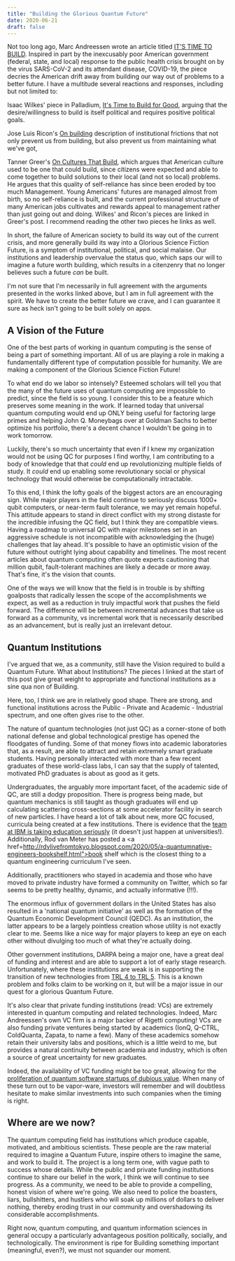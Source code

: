 ```yaml
---
title: "Building the Glorious Quantum Future"
date: 2020-06-21
draft: false
---
```


Not too long ago, Marc Andreessen wrote an article titled <a href="https://a16z.com/2020/04/18/its-time-to-build/">IT'S TIME TO BUILD</a>. Inspired in part by the inexcusably poor American government (federal, state, and local) response to the public health crisis brought on by the virus SARS-CoV-2 and its attendant disease, COVID-19, the piece decries the American drift away from building our way out of problems to a better future. I have a multitude several reactions and responses, including but not limited to:

 Isaac Wilkes' piece in Palladium, <a href="https://palladiummag.com/2020/04/30/its-time-to-build-for-good/">It's Time to Build for Good</a>, arguing that the desire/willingness to build is itself political and requires positive political goals.

 Jose Luis Ricon's <a href="https://nintil.com/on-building">On building</a> description of institutional frictions that not only prevent us from building, but also prevent us from maintaining what we've got,

Tanner Greer's <a href="https://scholars-stage.blogspot.com/2020/06/on-cultures-that-build.html">On Cultures That Build</a>, which argues that American culture used to be one that could build, since citizens were expected and able to come together to build solutions to their local (and not so local) problems. He argues that this quality of self-reliance has since been eroded by too much Management. Young Americans' futures are managed almost from birth, so no self-reliance is built, and the current professional structure of many American jobs cultivates and rewards appeal to management rather than just going out and doing. Wilkes' and Ricon's pieces are linked in Greer's post. I recommend reading the other two pieces he links as well.

In short, the failure of American society to build its way out of the current crisis, and more generally build its way into a Glorious Science Fiction Future, is a symptom of institutional, political, and social malaise. Our institutions and leadership overvalue the status quo, which saps our will to imagine a future worth building, which results in a citenzenry that no longer believes such a future _can_ be built.

I'm not sure that I'm necessarily in full agreement with the arguments presented in the works linked above, but I am in full agreement with the spirit. We have to create the better future we crave, and I can guarantee it sure as heck isn't going to be built solely on apps.

<h2>A Vision of the Future</h2>

One of the best parts of working in quantum computing is the sense of being a part of something important. All of us are playing a role in making a fundamentally different type of computation possible for humanity. We are making a component of the Glorious Science Fiction Future!

To what end do we labor so intensely? Esteemed scholars will tell you that the many of the future uses of quantum computing are impossible to predict, since the field is so young. I consider this to be a feature which preserves some meaning in the work. If learned today that universal quantum computing would end up ONLY being useful for factoring large primes and helping John Q. Moneybags over at Goldman Sachs to better optimize his portfolio, there's a decent chance I wouldn't be going in to work tomorrow.

Luckily, there's so much uncertainty that even if I knew my organization would not be using QC for purposes I find worthy, I am contributing to a body of knowledge that that _could_ end up revolutionizing multiple fields of study. It _could_ end up enabling some revolutionary social or physical technology that would otherwise be computationally intractable.

To this end, I think the lofty goals of the biggest actors are an encouraging sign. While major players in the field continue to seriously discuss 1000+ qubit computers, or near-term fault tolerance, we may yet remain hopeful. This attitude appears to stand in direct conflict with my strong distaste for the incredible infusing the QC field, but I think they are compatible views. Having a roadmap to universal QC with major milestones set in an aggressive schedule is not incompatible with acknowledging the (huge) challenges that lay ahead. It's possible to have an optimistic vision of the future without outright lying about capability and timelines. The most recent articles about quantum computing often quote experts cautioning that million qubit, fault-tolerant machines are likely a decade or more away. That's fine, it's the vision that counts.

One of the ways we will know that the field is in trouble is by shifting goalposts that radically lessen the scope of the accomplishments we expect, as well as a reduction in truly impactful work that pushes the field forward. The difference will be between incremental advances that take us forward as a community, vs incremental work that is necessarily described as an advancement, but is really just an irrelevant detour.

<h2>Quantum Institutions</h2>

I've argued that we, as a community, still have the Vision required to build a Quantum Future. What about Institutions? The pieces I linked at the start of this post give great weight to appropriate and functional institutions as a sine qua non of Building.

Here, too, I think we are in relatively good shape. There are strong, and functional institutions across the Public - Private and Academic - Industrial spectrum, and one often gives rise to the other.

The nature of quantum technologies (not just QC) as a corner-stone of both national defense and global technological prestige has opened the floodgates of funding. Some of that money flows into academic laboratories that, as a result, are able to attract and retain extremely smart graduate students. Having personally interacted with more than a few recent graduates of these world-class labs, I can say that the supply of talented, motivated PhD graduates is about as good as it gets.

Undergraduates, the arguably more important facet, of the academic side of QC, are still a dodgy proposition. There is progress being made, but quantum mechanics is still taught as though graduates will end up calculating scattering cross-sections at some accelerator facility in search of new particles. I have heard a lot of talk about new, more QC focused, curricula being created at a few institutions. There is evidence that the <a href="https://twitter.com/Liv_Lanes/status/1272920397944705029?s=20">team at IBM is taking education seriously</a> (it doesn't just happen at universities!). Additionally, Rod van Meter has posted a <a href=http://rdvlivefromtokyo.blogspot.com/2020/05/a-quantumnative-engineers-bookshelf.html">book shelf</a> which is the closest thing to a quantum engineering curriculum I've seen.

Additionally, practitioners who stayed in academia and those who have moved to private industry have formed a community on Twitter, which so far seems to be pretty healthy, dynamic, and actually informative (!!!).

The enormous influx of government dollars in the United States has also resulted in a 'national quantum initiative' as well as the formation of the Quantum Economic Development Council (QEDC). As an institution, the latter appears to be a largely pointless creation whose utility is not exactly clear to me. Seems like a nice way for major players to keep an eye on each other without divulging too much of what they're actually doing.

Other government institutions, DARPA being a major one, have a great deal of funding and interest and are able to support a lot of early stage research. Unfortunately, where these institutions are weak is in supporting the transition of new technologies from <a href="https://www.nasa.gov/sites/default/files/trl.png">TRL 4 to TRL 5</a>. This is a known problem and folks claim to be working on it, but will be a major issue in our quest for a glorious Quantum Future.

It's also clear that private funding institutions (read: VCs) are extremely interested in quantum computing and related technologies. Indeed, Marc Andreessen's own VC firm is a major backer of Rigetti computing! VCs are also funding private ventures being started by academics (IonQ, Q-CTRL, ColdQuanta, Zapata, to name a few). Many of these academics somehow retain their university labs and positions, which is a little weird to me, but provides a natural continuity between academia and industry, which is often a source of great uncertainty for new graduates.

Indeed, the availability of VC funding might be too great, allowing for the <a href="https://whirlwind.netlify.app/post/quantum-gold-rush/">proliferation of quantum software startups of dubious value</a>. When many of these turn out to be vapor-ware, investors will remember and will doubtless hesitate to make similar investments into such companies when the timing is right.

<h2>Where are we now?</h2>

The quantum computing field has institutions which produce capable, motivated, and ambitious scientists. These people are the raw material required to imagine a Quantum Future, inspire others to imagine the same, and work to build it. The project is a long term one, with vague path to success whose details. While the public and private funding institutions continue to share our belief in the work, I think we will continue to see progress. As a community, we need to be able to provide a compelling, honest vision of where we're going. We also need to police the boasters, liars, bullshitters, and hustlers who will soak up millions of dollars to deliver nothing, thereby eroding trust in our community and overshadowing its considerable accomplishments.

Right now, quantum computing, and quantum information sciences in general occupy a particularly advantageous position politically, socially, and technologically. The environment is ripe for Building something important (meaningful, even?), we must not squander our moment.    
